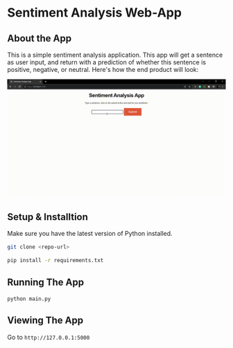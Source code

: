 # Sentiment Analysis Web-App

## About the App

This is a simple sentiment analysis application. This app will get a sentence as user input, and return with a prediction of whether this sentence is positive, negative, or neutral. 
Here's how the end product will look:

![alt text](https://github.com/somanyadav/Sentiment-Analysis-Web-App/blob/main/Output.gif?raw=true)

## Setup & Installtion

Make sure you have the latest version of Python installed.

```bash
git clone <repo-url>
```

```bash
pip install -r requirements.txt
```

## Running The App

```bash
python main.py
```

## Viewing The App

Go to `http://127.0.0.1:5000`
